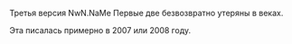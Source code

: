 Третья версия NwN.NaMe
Первые две безвозвратно утеряны в веках.

Эта писалась примерно в 2007 или 2008 году.

